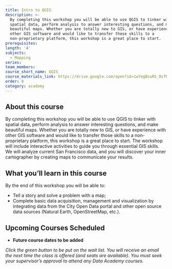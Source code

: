 ```yaml
---
title: Intro to QGIS
description: >-
  By completing this workshop you will be able to use QGIS to tinker with
  spatial data, perform analysis to answer interesting questions, and make
  beautiful maps. Whether you are totally new to GIS, or have experience with
  other GIS software and would like to transfer those skills to a
  non-proprietary platform, this workshop is a great place to start. 
prerequisites:
length: '4'
subjects:
  - Mapping
series:
team_members:
course_short_name: QGIS
course_materials_link: https://drive.google.com/open?id=1wYegBsuRS_OsfR9g7Igo9w1bhZO5aiA_
order: 0
category: academy
---
```

## About this course

By completing this workshop you will be able to use QGIS to tinker with spatial data, perform analysis to answer interesting questions, and make beautiful maps. Whether you are totally new to GIS, or have experience with other GIS software and would like to transfer those skills to a non-proprietary platform, this workshop is a great place to start. The workshop will include interactive activities to guide you through essential GIS skills. We will analyze current San Francisco data, and you will discover your inner cartographer by creating maps to communicate your results.

## What you’ll learn in this course

By the end of this workshop you will be able to:

* Tell a story and solve a problem with a map;
* Complete basic data acquisition, management and visualization by integrating data from the City Open Data portal and other open source data sources (Natural Earth, OpenStreetMap, etc.).

## Upcoming Courses Scheduled

* **Future course dates to be added**

*Click the green button to be put on the wait list. You will receive an email the next time the class is offered (and seats are available). You must seek your supervisor’s approval to attend any Data Academy courses.*